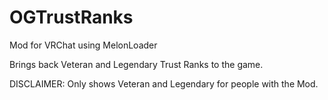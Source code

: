 # OGTrustRanks
Mod for VRChat using MelonLoader

Brings back Veteran and Legendary Trust Ranks to the game.

DISCLAIMER: Only shows Veteran and Legendary for people with the Mod.